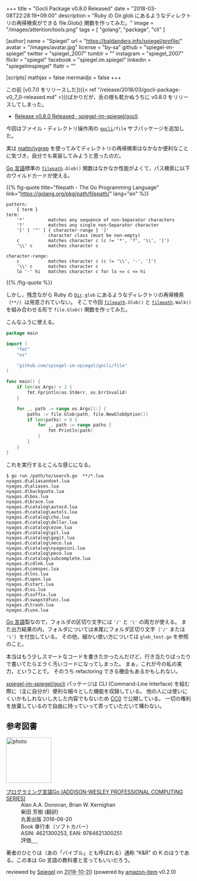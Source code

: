 +++
title = "Gocli Package v0.8.0 Released"
date = "2018-03-08T22:28:19+09:00"
description = "Ruby の Dir.glob にあるようなディレクトリの再帰検索ができる file.Glob() 関数を作ってみた。"
image = "/images/attention/tools.png"
tags  = [ "golang", "package", "cli" ]

[author]
  name      = "Spiegel"
  url       = "https://baldanders.info/spiegel/profile/"
  avatar    = "/images/avatar.jpg"
  license   = "by-sa"
  github    = "spiegel-im-spiegel"
  twitter   = "spiegel_2007"
  tumblr    = ""
  instagram = "spiegel_2007"
  flickr    = "spiegel"
  facebook  = "spiegel.im.spiegel"
  linkedin  = "spiegelimspiegel"
  flattr    = ""

[scripts]
  mathjax = false
  mermaidjs = false
+++

この前 [v0.7.0 をリリースした]({{< ref "/release/2018/03/gocli-package-v0_7_0-released.md" >}})ばかりだが，舌の根も乾かぬうちに v0.8.0 をリリースしてしまった。

- [Release v0.8.0 Released · spiegel-im-spiegel/gocli](https://github.com/spiegel-im-spiegel/gocli/releases/tag/v0.8.0)

今回はファイル・ディレクトリ操作用の [`gocli`]`/file` サブパッケージを追加した。

実は [mattn/jvgrep] を使ってみてディレクトリの再帰検索はなかなか便利なことに気づき，自分でも実装してみようと思ったのだ。

[Go 言語]標準の [`filepath`]`.Glob()` 関数はなかなか性能がよくて，パス検索に以下のワイルドカードが使える。

{{% fig-quote title="filepath - The Go Programming Language" link="https://golang.org/pkg/path/filepath/" lang="en" %}}
```
pattern:
    { term }
term:
    '*'         matches any sequence of non-Separator characters
    '?'         matches any single non-Separator character
    '[' [ '^' ] { character-range } ']'
                character class (must be non-empty)
    c           matches character c (c != '*', '?', '\\', '[')
    '\\' c      matches character c

character-range:
    c           matches character c (c != '\\', '-', ']')
    '\\' c      matches character c
    lo '-' hi   matches character c for lo <= c <= hi
```
{{% /fig-quote %}}

しかし，残念ながら Ruby の [`Dir`]`.glob` にあるようなディレクトリの再帰検索（`**/`）は用意されていない。
そこで今回  [`filepath`]`.Glob()` と [`filepath`]`.Walk()` を組み合わせる形で `file.Glob()` 関数を作ってみた。

こんなふうに使える。

```go
package main

import (
    "fmt"
    "os"

    "github.com/spiegel-im-spiegel/gocli/file"
)

func main() {
    if len(os.Args) < 2 {
        fmt.Fprintln(os.Stderr, os.ErrInvalid)
    }

    for _, path := range os.Args[1:] {
        paths := file.Glob(path, file.NewGlobOption())
        if len(paths) > 0 {
            for _, path := range paths {
                fmt.Println(path)
            }
        }
    }
}
```

これを実行するとこんな感じになる。

```text
$ go run /path/to/search.go  **/*.lua
nyagos.d\aliasandset.lua
nyagos.d\aliases.lua
nyagos.d\backquote.lua
nyagos.d\box.lua
nyagos.d\brace.lua
nyagos.d\catalog\autocd.lua
nyagos.d\catalog\autols.lua
nyagos.d\catalog\cho.lua
nyagos.d\catalog\dollar.lua
nyagos.d\catalog\ezoe.lua
nyagos.d\catalog\git.lua
nyagos.d\catalog\gogit.lua
nyagos.d\catalog\neco.lua
nyagos.d\catalog\nyagosini.lua
nyagos.d\catalog\peco.lua
nyagos.d\catalog\subcomplete.lua
nyagos.d\cdlnk.lua
nyagos.d\comspec.lua
nyagos.d\lns.lua
nyagos.d\open.lua
nyagos.d\start.lua
nyagos.d\su.lua
nyagos.d\suffix.lua
nyagos.d\swapstdfunc.lua
nyagos.d\trash.lua
nyagos.d\use.lua
```

[Go 言語]製なので，フォルダの区切り文字には `'/'` と `'\'` の両方が使える。
また出力結果の内，フォルダについては末尾にフォルダ区切り文字（`'/'` または `'\'`）を付加している。
その他，細かい使い方については `glob_test.go` を参照のこと。

本当はもう少しスマートなコードを書きたかったんだけど，行き当たりばったりで書いてたらエラく汚いコードになってしまった。
まぁ，これが今の私の実力，ということで。
そのうち refactoring できる機会もあるかもしれない。

[spiegel-im-spiegel/gocli] パッケージは CLI (Command-Line Interface) を組む際に（主に自分が）便利な細々とした機能を収録している。
他の人には使いにくいかもしれないし大した内容でもないため [CC0](https://creativecommons.org/publicdomain/zero/1.0/ "Creative Commons — CC0 1.0 Universal") で公開している。
一切の権利を放棄しているので自由に持っていって弄っていただいて構わない。

[Go 言語]: https://golang.org/ "The Go Programming Language"
[spiegel-im-spiegel/gocli]: https://github.com/spiegel-im-spiegel/gocli "spiegel-im-spiegel/gocli: Minimal Packages for Command-Line Interface"
[`gocli`]: https://github.com/spiegel-im-spiegel/gocli "spiegel-im-spiegel/gocli: Minimal Packages for Command-Line Interface"
[mattn/jvgrep]: https://github.com/mattn/jvgrep "mattn/jvgrep: grep for japanese vimmer"
[`filepath`]: https://golang.org/pkg/path/filepath/ "filepath - The Go Programming Language"
[`Dir`]: https://docs.ruby-lang.org/ja/latest/class/Dir.html "Class: Dir (Ruby 2.5.0)"

## 参考図書

<div class="hreview">
  <div class="photo"><a class="item url" href="https://www.amazon.co.jp/%E3%83%97%E3%83%AD%E3%82%B0%E3%83%A9%E3%83%9F%E3%83%B3%E3%82%B0%E8%A8%80%E8%AA%9EGo-ADDISON-WESLEY-PROFESSIONAL-COMPUTING-Donovan/dp/4621300253?SubscriptionId=AKIAJYVUJ3DMTLAECTHA&tag=baldandersinf-22&linkCode=xm2&camp=2025&creative=165953&creativeASIN=4621300253"><img src="https://images-fe.ssl-images-amazon.com/images/I/41meaSLNFfL._SL160_.jpg" width="123" alt="photo"></a></div>
  <dl class="fn">
    <dt><a href="https://www.amazon.co.jp/%E3%83%97%E3%83%AD%E3%82%B0%E3%83%A9%E3%83%9F%E3%83%B3%E3%82%B0%E8%A8%80%E8%AA%9EGo-ADDISON-WESLEY-PROFESSIONAL-COMPUTING-Donovan/dp/4621300253?SubscriptionId=AKIAJYVUJ3DMTLAECTHA&tag=baldandersinf-22&linkCode=xm2&camp=2025&creative=165953&creativeASIN=4621300253">プログラミング言語Go (ADDISON-WESLEY PROFESSIONAL COMPUTING SERIES)</a></dt>
	<dd>Alan A.A. Donovan, Brian W. Kernighan</dd>
	<dd>柴田 芳樹 (翻訳)</dd>
    <dd>丸善出版 2016-06-20</dd>
    <dd>Book 単行本（ソフトカバー）</dd>
    <dd>ASIN: 4621300253, EAN: 9784621300251</dd>
    <dd>評価<abbr class="rating fa-sm" title="5">&nbsp;<i class="fas fa-star"></i>&nbsp;<i class="fas fa-star"></i>&nbsp;<i class="fas fa-star"></i>&nbsp;<i class="fas fa-star"></i>&nbsp;<i class="fas fa-star"></i></abbr></dd>
  </dl>
  <p class="description">著者のひとりは（あの「バイブル」とも呼ばれる）通称 “K&amp;R” の K のほうである。この本は Go 言語の教科書と言ってもいいだろう。</p>
  <p class="powered-by" >reviewed by <a href='#maker' class='reviewer'>Spiegel</a> on <abbr class="dtreviewed" title="2018-10-20">2018-10-20</abbr> (powered by <a href="https://github.com/spiegel-im-spiegel/amazon-item" >amazon-item</a> v0.2.0)</p>
</div>
